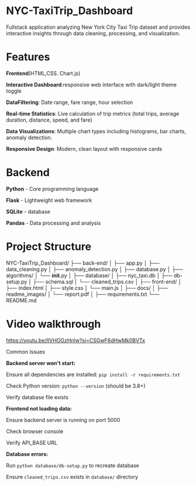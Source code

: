 # NYC-TaxiTrip_Dashboard
 Fullstack application analyzing New York City Taxi Trip dataset and provides interactive insights through data cleaning, processing, and visualization.

 # Features

**Frontend**(HTML,CSS. Chart.js)

**Interactive Dashboard**:responsive web interface with dark/light theme toggle

**DataFiltering**: Date range, fare range, hour selection

**Real-time Statistics**: Live calculation of trip metrics (total trips, average duration, distance, speed, and fare)

**Data Visualizations**: Multiple chart types including histograms, bar charts, anomaly detection.

**Responsive Design**: Modern, clean layout with responsive cards

# Backend

**Python** - Core programming language

**Flask** - Lightweight web framework

**SQLite** -  database

**Pandas** - Data processing and analysis

# Project Structure

NYC-TaxiTrip_Dashboard/
├── back-end/
│   ├── app.py
│   ├── data_cleaning.py
│   ├── anomaly_detection.py
│   ├── database.py
│   ├── algorithms/
│   └── __init__.py
│
├── database/
│   ├── nyc_taxi.db
│   ├── db-setup.py
│   ├── schema.sql
│   └── cleaned_trips.csv
│
├── front-end/
│   ├── index.html
│   ├── style.css
│   └── main.js
│
├── docs/
│   ├── readme_images/
│   └── report.pdf
│
├── requirements.txt
└── README.md

# Video walkthrough

https://youtu.be/IIVHOGzHnlw?si=CSGwF6dHwMk0BVTx

Common Issues

**Backend server won't start:**

  Ensure all dependencies are installed: `pip install -r requirements.txt`
  
  Check Python version: `python --version` (should be 3.8+)
  
  Verify database file exists

**Frontend not loading data:**

  Ensure backend server is running on port 5000
  
  Check browser console
  
  Verify API_BASE URL

**Database errors:**

 Run `python database/db-setup.py` to recreate database
 
 Ensure `cleaned_trips.csv` exists in `database/` directory




 
